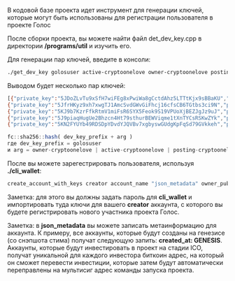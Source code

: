 В кодовой базе проекта идет инструмент для генерации ключей, которые могут быть использованы для регистрации пользователя в проекте Голос

После сборки проекта, вы можете найти файл det_dev_key.cpp в директории __/programs/util__ и изучить его.

Для генерации пар ключей, введите в консоли:

```bash
./get_dev_key golosuser active-cryptoonelove owner-cryptoonelove posting-cryptoonelove memo-cryptoonelove othercryptoonelovekey
```
Выводом будет несколько пар ключей:

```bash
[{"private_key":"5JDoZLvTu9xSfH7wiFEg8xPwiWa8gCctdAhz5LTTtKjx9sBBaKU","public_key":"GLS4ybS19Ga2dh3zFJAVhQLTie5dmg4UEVbpK3Vu7ThBqUJeath4j"},
{"private_key":"5JfrHKyz9xh7xwgTJ1AmcSvdGWvGiFhcj16cfsCB6TGtbs3ci9N","public_key":"GLS8XXEaRx855V8jymLgnuAhhvo8WRD4fmUQm9qxsvdq8wxt8Ayu6"},
{"private_key":"5KJ9b7KzrFfkRtmV1miFsR6SYX5Feok9S19VPUoXjBEZJgJz9uJ","public_key":"GLS6cdxbXENrw9G32L3ZcNj8DHDNEF6LU7cuRGzspuc47keyyheng"},
{"private_key":"5J9piaqHugUe2Bhzcn4Ht79sthurBEWViqme1tXnTYCsRSKwZYk","public_key":"GLS7QM8d9whh9VzNEqXynrqb7VgPb1MyZsraDD37Cyzw6pqTFDbtQ"},
{"private_key":"5KN2FYUYb49RDSDpYDvdYJQVBv7xgbyswGUdgKpFqSd79GVkkeh","public_key":"GLS7vpq2yJK3WeNxeFGj4hkPpYzuyxZTpkLHzN1CNLoDyfnFmXiLh"}]
```

```javascript
fc::sha256::hash( dev_key_prefix + arg )
где dev_key_prefix = golosuser
и arg = owner-cryptoonelove | active-cryptoonelove | posting-cryptoonelove | memo-cryptoonelove
```

После вы можете зарегестрировать пользователя, используя __./cli_wallet__:

```javascript
create_account_with_keys creator account_name "json_metadata" owner_public_key active_public_key posting_public_key meme_public_key true
```
Заметка: для этого вы должны задать пароль для __cli_wallet__ и импортировать туда ключи для вашего __creator__ аккаунта, с которого вы будете регистрировать нового участника проекта Голос.

Заметка: в __json_metadata__ вы можете записать метаинформацию для аккаунта. К примеру, все аккаунты, которые будут созданы на генезисе (со снэпшота стима) получат следующую запить: __created_at: GENESIS__. Аккаунты, которые будут инвестировать в проект на стадии ICO, получат уникальной для каждого инвестора биткоин адрес, на который он сможет перевести инвестиции, которые затем будут автоматически переправлены на мультисиг адрес команды запуска проекта.
